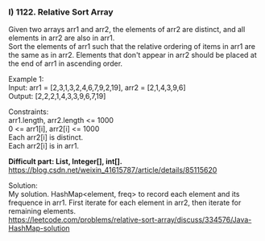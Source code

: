 ### I) 1122. Relative Sort Array        
Given two arrays arr1 and arr2, the elements of arr2 are distinct, and all elements in arr2 are also in arr1.      
Sort the elements of arr1 such that the relative ordering of items in arr1 are the same as in arr2.  Elements that don't appear in arr2 should be placed at the end of arr1 in ascending order.     

Example 1:    
Input: arr1 = [2,3,1,3,2,4,6,7,9,2,19], arr2 = [2,1,4,3,9,6]    
Output: [2,2,2,1,4,3,3,9,6,7,19]      

Constraints:    
arr1.length, arr2.length <= 1000   
0 <= arr1[i], arr2[i] <= 1000   
Each arr2[i] is distinct.    
Each arr2[i] is in arr1.      


<b> Difficult part: List<Integer>, Integer[], int[]. </b>             
https://blog.csdn.net/weixin_41615787/article/details/85115620      

Solution:    
My solution. HashMap<element, freq> to record each element and its frequence in arr1. First iterate for each element in arr2, then iterate for remaining elements.     
https://leetcode.com/problems/relative-sort-array/discuss/334576/Java-HashMap-solution       



